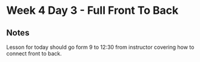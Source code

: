# Week 4 Day 3 - Full Front To Back

## Notes 

Lesson for today should go form 9 to 12:30 from instructor covering how to connect front to back.